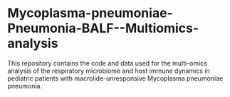 # Mycoplasma-pneumoniae-Pneumonia-BALF--Multiomics-analysis
This repository contains the code and data used for the multi-omics analysis of the respiratory microbiome and host immune dynamics in pediatric patients with macrolide-unresponsive Mycoplasma pneumoniae pneumonia. 
